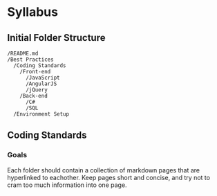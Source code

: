 # Syllabus

## Initial Folder Structure
```
/README.md
/Best Practices
  /Coding Standards
    /Front-end
      /JavaScript
      /AngularJS
      /jQuery
    /Back-end
      /C#
      /SQL
  /Environment Setup
```

## Coding Standards

### Goals
Each folder should contain a collection of markdown pages that are hyperlinked to eachother. Keep pages short and concise, and try not to cram too much information into one page.
